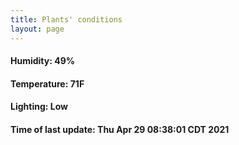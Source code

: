 ```yaml
---
title: Plants' conditions
layout: page
---
```



#### Humidity: 49%
#### Temperature: 71F
#### Lighting: Low
#### Time of last update: Thu Apr 29 08:38:01 CDT 2021
